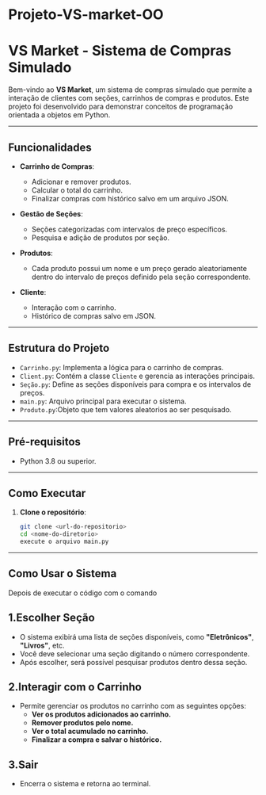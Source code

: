 # Projeto-VS-market-OO

# VS Market - Sistema de Compras Simulado

Bem-vindo ao **VS Market**, um sistema de compras simulado que permite a interação de clientes com seções, carrinhos de compras e produtos. Este projeto foi desenvolvido para demonstrar conceitos de programação orientada a objetos em Python.

---

## Funcionalidades

- **Carrinho de Compras**:
  - Adicionar e remover produtos.
  - Calcular o total do carrinho.
  - Finalizar compras com histórico salvo em um arquivo JSON.

- **Gestão de Seções**:
  - Seções categorizadas com intervalos de preço específicos.
  - Pesquisa e adição de produtos por seção.

- **Produtos**:
  - Cada produto possui um nome e um preço gerado aleatoriamente dentro do intervalo de preços definido pela seção correspondente.

- **Cliente**:
  - Interação com o carrinho.
  - Histórico de compras salvo em JSON.

---

## Estrutura do Projeto

- `Carrinho.py`: Implementa a lógica para o carrinho de compras.
- `Client.py`: Contém a classe `Cliente` e gerencia as interações principais.
- `Seção.py`: Define as seções disponíveis para compra e os intervalos de preços.
- `main.py`: Arquivo principal para executar o sistema.
- `Produto.py`:Objeto que tem valores aleatorios ao ser pesquisado.
---

## Pré-requisitos

- Python 3.8 ou superior.

---

## Como Executar

1. **Clone o repositório**:
   ```bash
   git clone <url-do-repositorio>
   cd <nome-do-diretorio>
   execute o arquivo main.py

---

## Como Usar o Sistema

Depois de executar o código com o comando

## 1.Escolher Seção
- O sistema exibirá uma lista de seções disponíveis, como **"Eletrônicos"**, **"Livros"**, etc.
- Você deve selecionar uma seção digitando o número correspondente.
- Após escolher, será possível pesquisar produtos dentro dessa seção.

## 2.Interagir com o Carrinho
- Permite gerenciar os produtos no carrinho com as seguintes opções:
  - **Ver os produtos adicionados ao carrinho.**
  - **Remover produtos pelo nome.**
  - **Ver o total acumulado no carrinho.**
  - **Finalizar a compra e salvar o histórico.**

## 3.Sair
- Encerra o sistema e retorna ao terminal.

